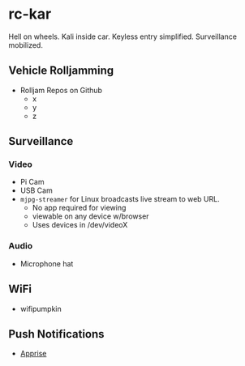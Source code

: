 # rc-kar
Hell on wheels.  Kali inside car.  Keyless entry simplified.  Surveillance mobilized.




## Vehicle Rolljamming

* Rolljam Repos on Github
  * x
  * y
  * z

## Surveillance

### Video 
* Pi Cam
* USB Cam
 * `mjpg-streamer` for Linux broadcasts live stream to web URL.  
   * No app required for viewing
   * viewable on any device w/browser
   * Uses devices in /dev/videoX

### Audio
* Microphone hat

## WiFi
* wifipumpkin

## Push Notifications
* [Apprise](https://github.com/caronc/apprise)
